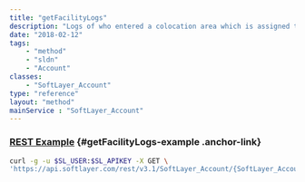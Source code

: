 ```yaml
---
title: "getFacilityLogs"
description: "Logs of who entered a colocation area which is assigned to this account, or when a user under this account enters a datacenter."
date: "2018-02-12"
tags:
    - "method"
    - "sldn"
    - "Account"
classes:
    - "SoftLayer_Account"
type: "reference"
layout: "method"
mainService : "SoftLayer_Account"
---
```


### [REST Example](#getFacilityLogs-example) <a href="/article/rest/"><i class="fas fa-question"></i></a> {#getFacilityLogs-example .anchor-link} 
```bash
curl -g -u $SL_USER:$SL_APIKEY -X GET \
'https://api.softlayer.com/rest/v3.1/SoftLayer_Account/{SoftLayer_AccountID}/getFacilityLogs'
```
